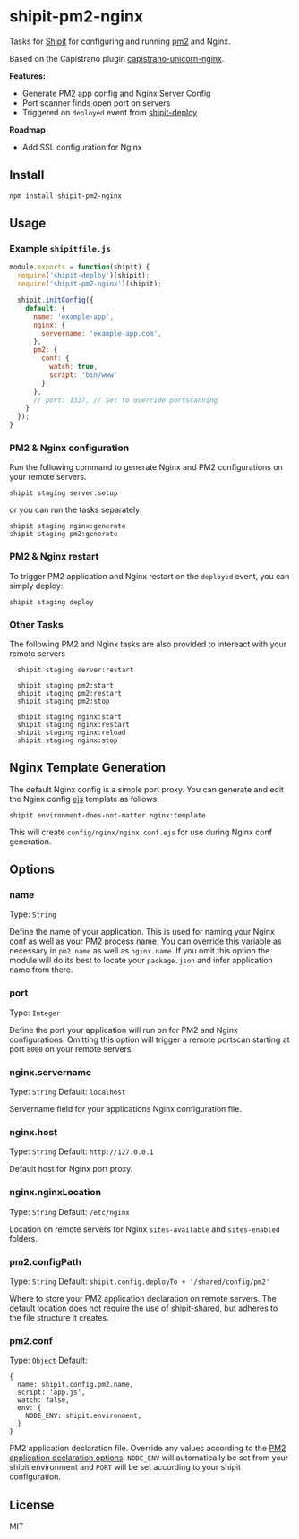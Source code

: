 # shipit-pm2-nginx

Tasks for [Shipit](https://github.com/shipitjs/shipit) for configuring and running [pm2](https://github.com/Unitech/pm2) and Nginx.

Based on the Capistrano plugin [capistrano-unicorn-nginx](https://github.com/capistrano-plugins/capistrano-unicorn-nginx).

**Features:**

 - Generate PM2 app config and Nginx Server Config
 - Port scanner finds open port on servers
 - Triggered on `deployed` event from [shipit-deploy](https://github.com/shipitjs/shipit-deploy)

**Roadmap**

 - Add SSL configuration for Nginx

## Install

```
npm install shipit-pm2-nginx
```

## Usage

### Example `shipitfile.js`

```js
module.exports = function(shipit) {
  require('shipit-deploy')(shipit);
  require('shipit-pm2-nginx')(shipit);

  shipit.initConfig({
    default: {
      name: 'example-app',
      nginx: {
        servername: 'example-app.com',
      },
      pm2: {
        conf: {
          watch: true,
          script: 'bin/www'
        }
      },
      // port: 1337, // Set to override portscanning
    }
  });
}
```

### PM2 & Nginx configuration

Run the following command to generate Nginx and PM2 configurations on your remote servers.

```
shipit staging server:setup
```

or you can run the tasks separately:

```
shipit staging nginx:generate
shipit staging pm2:generate
```

### PM2 & Nginx restart

To trigger PM2 application and Nginx restart on the `deployed` event, you can simply deploy:
```
shipit staging deploy
```

### Other Tasks

The following PM2 and Nginx tasks are also provided to intereact with your remote servers

```
  shipit staging server:restart

  shipit staging pm2:start
  shipit staging pm2:restart
  shipit staging pm2:stop

  shipit staging nginx:start
  shipit staging nginx:restart
  shipit staging nginx:reload
  shipit staging nginx:stop
```

## Nginx Template Generation

The default Nginx config is a simple port proxy. You can generate and edit the Nginx config [ejs](http://www.embeddedjs.com/) template as follows:

```
shipit environment-does-not-matter nginx:template
```

This will create `config/nginx/nginx.conf.ejs` for use during Nginx conf generation.

## Options

### name

Type: `String`

Define the name of your application. This is used for naming your Nginx conf as well as your PM2 process name. You can override this variable as necessary in `pm2.name` as well as `nginx.name`. If you omit this option the module will do its best to locate your `package.json` and infer application name from there.

### port

Type: `Integer`

Define the port your application will run on for PM2 and Nginx configurations. Omitting this option will trigger a remote portscan starting at port `8000` on your remote servers.


### nginx.servername

Type: `String`
Default: `localhost`

Servername field for your applications Nginx configuration file.

### nginx.host

Type: `String`
Default: `http://127.0.0.1`

Default host for Nginx port proxy.

### nginx.nginxLocation

Type: `String`
Default: `/etc/nginx`

Location on remote servers for Nginx `sites-available` and `sites-enabled` folders.


### pm2.configPath

Type: `String`
Default: `shipit.config.deployTo + '/shared/config/pm2'`

Where to store your PM2 application declaration on remote servers. The default location does not require the use of [shipit-shared](https://github.com/timkelty/shipit-shared), but adheres to the file structure it creates.

### pm2.conf

Type: `Object`
Default: 
```
{
  name: shipit.config.pm2.name,
  script: 'app.js',
  watch: false,
  env: {
    NODE_ENV: shipit.environment,
  }
}
```

PM2 application declaration file. Override any values according to the [PM2 application declaration options](http://pm2.keymetrics.io/docs/usage/application-declaration/). `NODE_ENV` will automatically be set from your shipit environment and `PORT` will be set according to your shipit configuration.


## License

MIT
